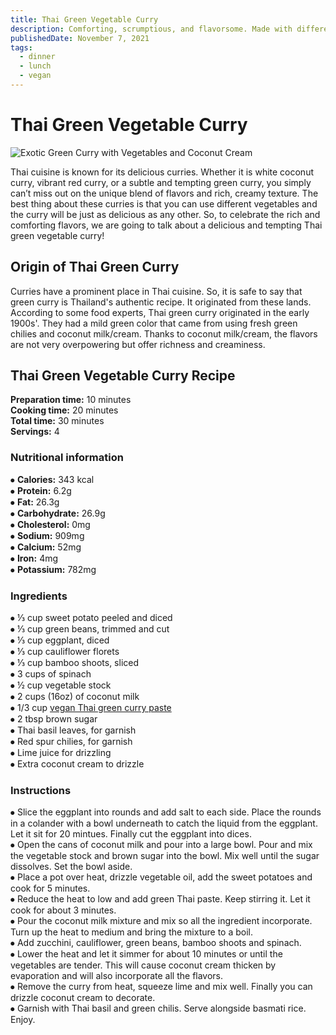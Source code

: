 ```yaml
---
title: Thai Green Vegetable Curry
description: Comforting, scrumptious, and flavorsome. Made with different vegetables, green Thai curry paste and creamy coconut cream. This curry is a feast for your eyes!
publishedDate: November 7, 2021
tags:
  - dinner
  - lunch
  - vegan
---
```


# Thai Green Vegetable Curry

![Exotic Green Curry with Vegetables and Coconut Cream](/greencurry.jpg "image")

Thai cuisine is known for its delicious curries. Whether it is white coconut curry, vibrant red curry, or a subtle and tempting green curry, you simply can’t miss out on the unique blend of flavors and rich, creamy texture. The best thing about these curries is that you can use different vegetables and the curry will be just as delicious as any other. So, to celebrate the rich and comforting flavors, we are going to talk about a delicious and tempting Thai green vegetable curry!

## Origin of Thai Green Curry

Curries have a prominent place in Thai cuisine. So, it is safe to say that green curry is Thailand's authentic recipe. It originated from these lands. According to some food experts, Thai green curry originated in the early 1900s'. They had a mild green color that came from using fresh green chilies and coconut milk/cream. Thanks to coconut milk/cream, the flavors are not very overpowering but offer richness and creaminess.

## Thai Green Vegetable Curry Recipe

**Preparation time:** 10 minutes  
**Cooking time:** 20 minutes  
**Total time:** 30 minutes  
**Servings:** 4

### Nutritional information

⦁ **Calories:** 343 kcal  
⦁ **Protein:** 6.2g  
⦁ **Fat:** 26.3g  
⦁ **Carbohydrate:** 26.9g  
⦁ **Cholesterol:** 0mg  
⦁ **Sodium:** 909mg  
⦁ **Calcium:** 52mg  
⦁ **Iron:** 4mg  
⦁ **Potassium:** 782mg

### Ingredients

⦁ ⅓ cup sweet potato peeled and diced  
⦁ ⅓ cup green beans, trimmed and cut  
⦁ ⅓ cup eggplant, diced  
⦁ ⅓ cup cauliflower florets  
⦁ ⅓ cup bamboo shoots, sliced  
⦁ 3 cups of spinach  
⦁ ½ cup vegetable stock  
⦁ 2 cups (16oz) of coconut milk  
⦁ 1/3 cup [vegan Thai green curry paste](https://en.wikipedia.org/wiki/Green_curry "Bright curry paste has no shrimp.")  
⦁ 2 tbsp brown sugar  
⦁ Thai basil leaves, for garnish  
⦁ Red spur chilies, for garnish  
⦁ Lime juice for drizzling  
⦁ Extra coconut cream to drizzle

### Instructions

⦁ Slice the eggplant into rounds and add salt to each side. Place the rounds in a colander with a bowl underneath to catch the liquid from the eggplant. Let it sit for 20 mintues. Finally cut the eggplant into dices.  
⦁ Open the cans of coconut milk and pour into a large bowl. Pour and mix the vegetable stock and brown sugar into the bowl. Mix well until the sugar dissolves. Set the bowl aside.  
⦁ Place a pot over heat, drizzle vegetable oil, add the sweet potatoes and cook for 5 minutes.  
⦁ Reduce the heat to low and add green Thai paste. Keep stirring it. Let it cook for about 3 minutes.  
⦁ Pour the coconut milk mixture and mix so all the ingredient incorporate. Turn up the heat to medium and bring the mixture to a boil.  
⦁ Add zucchini, cauliflower, green beans, bamboo shoots and spinach.  
⦁ Lower the heat and let it simmer for about 10 minutes or until the vegetables are tender. This will cause coconut cream thicken by evaporation and will also incorporate all the flavors.  
⦁ Remove the curry from heat, squeeze lime and mix well. Finally you can drizzle coconut cream to decorate.  
⦁ Garnish with Thai basil and green chilis. Serve alongside basmati rice. Enjoy.
